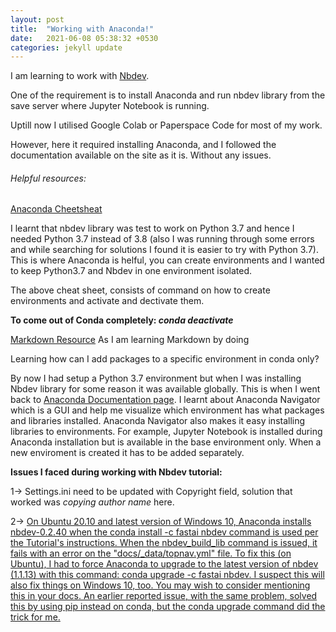 ```yaml
---
layout: post
title:  "Working with Anaconda!"
date:   2021-06-08 05:38:32 +0530
categories: jekyll update
---
```


I am learning to work with [Nbdev](https://nbdev.fast.ai/). 

One of the requirement is to install Anaconda and run nbdev library from the save server where Jupyter Notebook is running. 

Uptill now I utilised Google Colab or Paperspace Code for most of my work. 

However, here it required installing Anaconda, and I followed the documentation available on the site as it is. Without any issues. 

<h6>Helpful resources: </h6>

[Anaconda Cheetsheat](https://kapeli.com/cheat_sheets/Conda.docset/Contents/Resources/Documents/index)

I learnt that nbdev library was test to work on Python 3.7 and hence I needed Python 3.7 instead of 3.8 (also I was running through some errors and while searching for solutions I found it is easier to try with Python 3.7). This is where Anaconda is helful, you can create environments and I wanted to keep Python3.7 and Nbdev in one environment isolated. 

The above cheat sheet, consists of command on how to create environments and activate and dectivate them. 

**To come out of Conda completely: <em>conda deactivate</em>**

[Markdown Resource](https://www.markdownguide.org/basic-syntax/) As I am learning Markdown by doing


Learning how can I add packages to a specific environment in conda only?

By now I had setup a Python 3.7 environment but when I was installing Nbdev library for some reason it was available globally. This is when I went back to [Anaconda Documentation page](https://docs.anaconda.com/anaconda/). I learnt about Anaconda Navigator which is a GUI and help me visualize which environment has what packages and libraries installed. Anaconda Navigator also makes it easy installing libraries to environments. For example, Jupyter Notebook is installed during Anaconda installation but is available in the base environment only. When a new enviroment is created it has to be added separately. 

**Issues I faced during working with Nbdev tutorial:**

1-> Settings.ini need to be updated with Copyright field, solution that worked was <em>copying author name</em> here.  

2-> [On Ubuntu 20.10 and latest version of Windows 10, Anaconda installs nbdev-0.2.40 when the conda install -c fastai nbdev command is used per the Tutorial's instructions. When the nbdev_build_lib command is issued, it fails with an error on the "docs/_data/topnav.yml" file. To fix this (on Ubuntu), I had to force Anaconda to upgrade to the latest version of nbdev (1.1.13) with this command: conda upgrade -c fastai nbdev. I suspect this will also fix things on Windows 10, too. You may wish to consider mentioning this in your docs. An earlier reported issue, with the same problem, solved this by using pip instead on conda, but the conda upgrade command did the trick for me.](https://github.com/fastai/nbdev/issues/451)


